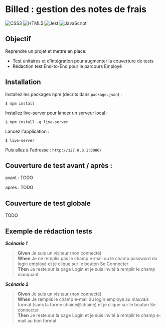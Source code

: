 # Billed : gestion des notes de frais
![CSS3](https://img.shields.io/badge/css3-%231572B6.svg?style=for-the-badge&logo=css3&logoColor=white) ![HTML5](https://img.shields.io/badge/html5-%23E34F26.svg?style=for-the-badge&logo=html5&logoColor=white)  ![Jest](https://img.shields.io/badge/-jest-%23C21325?style=for-the-badge&logo=jest&logoColor=white)
![JavaScript](https://img.shields.io/badge/javascript-%23323330.svg?style=for-the-badge&logo=javascript&logoColor=%23F7DF1E)
## Objectif

Reprendre un projet et mettre en place:
- Test unitaires et d’intégration pour augmenter la couverture de tests
- Rédaction test End-to-End pour le parcours Employé

## Installation

Installez les packages npm (décrits dans `package.json`) :
```
$ npm install
```

Installez live-server pour lancer un serveur local :
```
$ npm install -g live-server
```

Lancez l'application :
```
$ live-server
```

Puis allez à l'adresse : `http://127.0.0.1:8080/`

## Couverture de test avant / après :
avant :  TODO

après : TODO

## Couverture de test globale
TODO

## Exemple de rédaction tests

***Scénario 1***

> **Given** Je suis un visiteur (non connecté)  
> **When** Je ne remplis pas le champ e-mail ou le champ password du login employé et je clique sur le bouton Se Connecter  
> **Then** Je reste sur la page Login et je suis invité à remplir le champ manquant

***Scénario 2***

> **Given** Je suis un visiteur (non connecté)  
> **When** Je remplis le champ e-mail du login employé au mauvais format (sans la forme chaîne@chaîne) et je clique sur le bouton Se connecter  
> **Then** Je reste sur la page Login et je suis invité à remplir le champ e-mail au bon format
